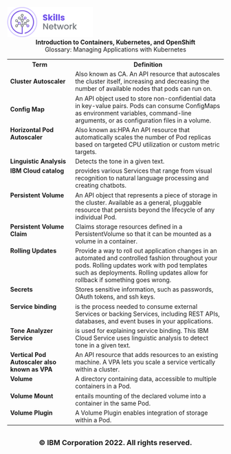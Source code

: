 <img src="images/IDSN.png" width="200">

<div align="center">
<b>Introduction to Containers, Kubernetes, and OpenShift</b>
</div>

<div align="center">
Glossary: Managing Applications with Kubernetes
</div>

<table>
<tr>
<th width="30%">Term</th width="70%"><th>Definition</th>
</tr>

<tr>
<td width="30%"><b>Cluster Autoscaler</b></td>
<td width="70%">Also known as CA. An API resource that autoscales the cluster itself, increasing and decreasing the number of available nodes that pods can run on.
</tr>

<tr>
<td width="30%"><b>Config Map</b></td>
<td width="70%">An API object used to store non-confidential data in key-value pairs. Pods can consume ConfigMaps as environment variables, command-line arguments, or as configuration files in a volume.
</tr>

<tr>
<td width="30%"valign="top"><b>Horizontal Pod Autoscaler </b></td>
<td width="70%">Also known as:HPA An API resource that automatically scales the number of Pod replicas based on targeted CPU utilization or custom metric targets.
</td>
</tr>

<tr>
<td width="30%"valign="top"><b>Linguistic Analysis</b></td>
<td width="70%">Detects the tone in a given text.
</td>
</tr>

<tr>
<td width="30%"valign="top"><b>IBM Cloud catalog</b></td>
<td width="70%">provides various Services that range from visual recognition to natural language processing and creating chatbots.
</td>
</tr>

<tr>
<td width="30%"valign="top"><b>Persistent Volume</b></td>
<td width="70%">An API object that represents a piece of storage in the cluster. Available as a general, pluggable resource that persists beyond the lifecycle of any individual Pod.
</td>
</tr>

<tr>
<td width="30%"valign="top"><b>Persistent Volume Claim</b></td>
<td width="70%">Claims storage resources defined in a PersistentVolume so that it can be mounted as a volume in a container.
</td>
</tr>


<tr>
<td width="30%"valign="top"><b>Rolling Updates</b></td>
<td width="70%"> Provide a way to roll out application changes in an automated and controlled fashion throughout your pods. Rolling updates work with pod templates such as deployments. Rolling updates allow for rollback if something goes wrong.</td>
</tr>

<tr>
<td width="30%"valign="top"><b>Secrets</b></td>
<td width="70%">Stores sensitive information, such as passwords, OAuth tokens, and ssh keys.</td>
</tr>

<tr>
<td width="30%"valign="top"><b>Service binding</b></td>
<td width="70%">is the process needed to consume external Services or backing Services, including REST APIs, databases, and event buses in your applications.</td>
</tr>

<tr>
<td width="30%"valign="top"><b>Tone Analyzer Service</b></td>
<td width="70%">is used for explaining service binding. This IBM Cloud Service uses linguistic analysis to detect tone in a given text.</td>
</tr>

<tr>
<td width="30%"valign="top"><b>Vertical Pod Autoscaler also known as VPA</b></td>
<td width="70%">An API resource that adds resources to an existing machine. A VPA lets you scale a service vertically within a cluster.</td>
</tr>

<tr>
<td width="30%"valign="top"><b>Volume</b></td>
<td width="70%">A directory containing data, accessible to multiple containers in a Pod.</td>
</tr>

<tr>
<td width="30%"valign="top"><b>Volume Mount</b></td>
<td width="70%">entails mounting of the declared volume into a container in the same Pod.</td>
</tr>

<tr>
<td width="30%"valign="top"><b>Volume Plugin</b></td>
<td width="70%">A Volume Plugin enables integration of storage within a Pod.</td>
</tr>


</table>


## <h3 align="center"> © IBM Corporation 2022. All rights reserved. <h3/>

